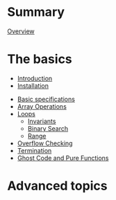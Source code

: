 # Summary

[Overview](./overview.md)

# The basics
- [Introduction]()
- [Installation]()
<!-- - [Getting started]() -->
- [Basic specifications](./basic-specs.md)
  <!-- - [`assert` and `assume`](./assert-assume.md) -->
  <!-- - [requires, ensures, and preserves](./requires-ensures.md)-->
- [Array Operations](./basic-array.md)
- [Loops](./loops.md)
  - [Invariants](./loops-invariant.md)
  - [Binary Search](./loops-binarysearch.md)
  - [Range](./loops-range.md)
- [Overflow Checking](./overflow.md)
- [Termination](./termination.md)
- [Ghost Code and Pure Functions](./basic-ghost-pure.md)

# Advanced topics
